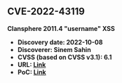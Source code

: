 ## CVE-2022-43119

**Clansphere 2011.4 "username" XSS**

- **Discovery date: 2022-10-08**
- **Discoverer: Sinem Sahin**
- **CVSS (based on CVSS v3.1): 6.1**
- **URL: [Link](https://nvd.nist.gov/vuln/detail/CVE-2022-43119)**
- **PoC: [Link](https://github.com/sinemsahn/POC/blob/main/Create%20Clansphere%202011.4%20%22username%22%20xss.md)**
